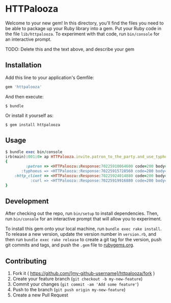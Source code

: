 # HTTPalooza

Welcome to your new gem! In this directory, you'll find the files you need to be able to package up your Ruby library into a gem. Put your Ruby code in the file `lib/httpalooza`. To experiment with that code, run `bin/console` for an interactive prompt.

TODO: Delete this and the text above, and describe your gem

## Installation

Add this line to your application's Gemfile:

```ruby
gem 'httpalooza'
```

And then execute:

    $ bundle

Or install it yourself as:

    $ gem install httpalooza

## Usage

```ruby
$ bundle exec bin/console
irb(main):001:0> ap HTTPalooza.invite.patron_to_the_party.and_use_typhoeus_too.lets_also_use_http_client_and_plain_old_curl_plus.rest_client_invited_itself_to.get("http://example.com")
{
         :patron => <HTTPalooza::Response:70225910064600 code=200 body="<!doctype html>\n<html>\n<...,
       :typhoeus => <HTTPalooza::Response:70225915728560 code=200 body="<!doctype html>\n<html>\n<...,
    :http_client => <HTTPalooza::Response:70225924014880 code=200 body="<!doctype html>\n<html>\n<...,
           :curl => <HTTPalooza::Response:70225919916880 code=200 body="<!doctype html>\n<html>\n<...
}
```

## Development

After checking out the repo, run `bin/setup` to install dependencies. Then, run `bin/console` for an interactive prompt that will allow you to experiment.

To install this gem onto your local machine, run `bundle exec rake install`. To release a new version, update the version number in `version.rb`, and then run `bundle exec rake release` to create a git tag for the version, push git commits and tags, and push the `.gem` file to [rubygems.org](https://rubygems.org).

## Contributing

1. Fork it ( https://github.com/[my-github-username]/httpalooza/fork )
2. Create your feature branch (`git checkout -b my-new-feature`)
3. Commit your changes (`git commit -am 'Add some feature'`)
4. Push to the branch (`git push origin my-new-feature`)
5. Create a new Pull Request
